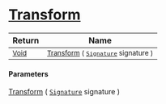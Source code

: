 # [Transform](./TranslatePreproc-100663868.md)



| Return | Name | 
| --- | --- | 
| <sub>[Void](https://docs.microsoft.com/en-us/dotnet/api/System.Void)</sub>| <sub>[Transform](./TranslatePreproc-100663868.md) ( [`Signature`](./../../../../Signature.md) signature )</sub>| <br>


#### Parameters
[Transform](./TranslatePreproc-100663868.md) ( [`Signature`](./../../../../Signature.md) signature )